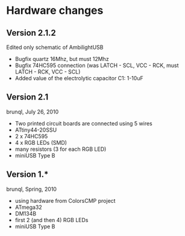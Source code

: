 Hardware changes
================

Version 2.1.2
-------------
Edited only schematic of AmbilightUSB
* Bugfix quartz 16Mhz, but must 12Mhz
* Bugfix 74HC595 connection (was LATCH - SCL, VCC - RCK, must LATCH - RCK, VCC - SCL)
* Added value of the electrolytic capacitor C1: 1-10uF

Version 2.1
-----------
brunql, July 26, 2010

* Two printed circuit boards are connected using 5 wires
* ATtiny44-20SSU
* 2 x 74HC595
* 4 x RGB LEDs (SMD)
* many resistors (3 for each RGB LED)
* miniUSB Type B 

Version 1.*
-----------
brunql, Spring, 2010

* using hardware from ColorsCMP project
* ATmega32
* DM134B
* first 2 (and then 4) RGB LEDs
* miniUSB Type B
